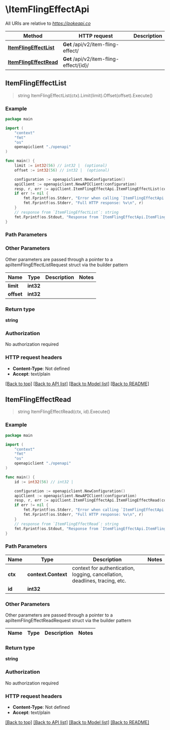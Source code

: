 # \ItemFlingEffectApi

All URIs are relative to *https://pokeapi.co*

Method | HTTP request | Description
------------- | ------------- | -------------
[**ItemFlingEffectList**](ItemFlingEffectApi.md#ItemFlingEffectList) | **Get** /api/v2/item-fling-effect/ | 
[**ItemFlingEffectRead**](ItemFlingEffectApi.md#ItemFlingEffectRead) | **Get** /api/v2/item-fling-effect/{id}/ | 



## ItemFlingEffectList

> string ItemFlingEffectList(ctx).Limit(limit).Offset(offset).Execute()



### Example

```go
package main

import (
    "context"
    "fmt"
    "os"
    openapiclient "./openapi"
)

func main() {
    limit := int32(56) // int32 |  (optional)
    offset := int32(56) // int32 |  (optional)

    configuration := openapiclient.NewConfiguration()
    apiClient := openapiclient.NewAPIClient(configuration)
    resp, r, err := apiClient.ItemFlingEffectApi.ItemFlingEffectList(context.Background()).Limit(limit).Offset(offset).Execute()
    if err != nil {
        fmt.Fprintf(os.Stderr, "Error when calling `ItemFlingEffectApi.ItemFlingEffectList``: %v\n", err)
        fmt.Fprintf(os.Stderr, "Full HTTP response: %v\n", r)
    }
    // response from `ItemFlingEffectList`: string
    fmt.Fprintf(os.Stdout, "Response from `ItemFlingEffectApi.ItemFlingEffectList`: %v\n", resp)
}
```

### Path Parameters



### Other Parameters

Other parameters are passed through a pointer to a apiItemFlingEffectListRequest struct via the builder pattern


Name | Type | Description  | Notes
------------- | ------------- | ------------- | -------------
 **limit** | **int32** |  | 
 **offset** | **int32** |  | 

### Return type

**string**

### Authorization

No authorization required

### HTTP request headers

- **Content-Type**: Not defined
- **Accept**: text/plain

[[Back to top]](#) [[Back to API list]](../README.md#documentation-for-api-endpoints)
[[Back to Model list]](../README.md#documentation-for-models)
[[Back to README]](../README.md)


## ItemFlingEffectRead

> string ItemFlingEffectRead(ctx, id).Execute()



### Example

```go
package main

import (
    "context"
    "fmt"
    "os"
    openapiclient "./openapi"
)

func main() {
    id := int32(56) // int32 | 

    configuration := openapiclient.NewConfiguration()
    apiClient := openapiclient.NewAPIClient(configuration)
    resp, r, err := apiClient.ItemFlingEffectApi.ItemFlingEffectRead(context.Background(), id).Execute()
    if err != nil {
        fmt.Fprintf(os.Stderr, "Error when calling `ItemFlingEffectApi.ItemFlingEffectRead``: %v\n", err)
        fmt.Fprintf(os.Stderr, "Full HTTP response: %v\n", r)
    }
    // response from `ItemFlingEffectRead`: string
    fmt.Fprintf(os.Stdout, "Response from `ItemFlingEffectApi.ItemFlingEffectRead`: %v\n", resp)
}
```

### Path Parameters


Name | Type | Description  | Notes
------------- | ------------- | ------------- | -------------
**ctx** | **context.Context** | context for authentication, logging, cancellation, deadlines, tracing, etc.
**id** | **int32** |  | 

### Other Parameters

Other parameters are passed through a pointer to a apiItemFlingEffectReadRequest struct via the builder pattern


Name | Type | Description  | Notes
------------- | ------------- | ------------- | -------------


### Return type

**string**

### Authorization

No authorization required

### HTTP request headers

- **Content-Type**: Not defined
- **Accept**: text/plain

[[Back to top]](#) [[Back to API list]](../README.md#documentation-for-api-endpoints)
[[Back to Model list]](../README.md#documentation-for-models)
[[Back to README]](../README.md)

